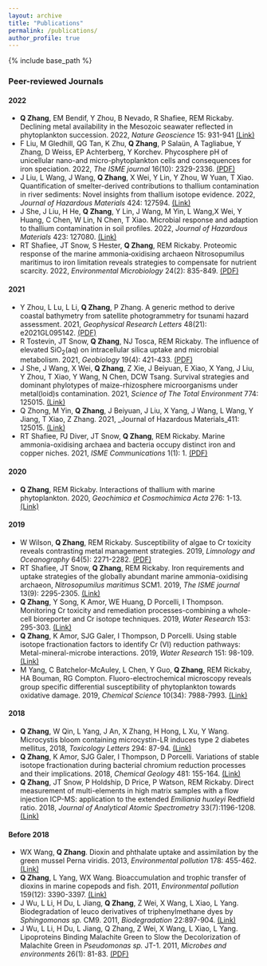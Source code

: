 ```yaml
---
layout: archive
title: "Publications"
permalink: /publications/
author_profile: true
---
```


{% include base_path %}

### Peer-reviewed Journals
#### 2022
- **Q Zhang**, EM Bendif, Y Zhou, B Nevado, R Shafiee, REM Rickaby. Declining metal availability in the Mesozoic seawater reflected in phytoplankton succession. 2022, _Nature Geoscience_ 15: 931-941 [(Link)](https://www.nature.com/articles/s41561-022-01053-7)
- F Liu, M Gledhill, QG Tan, K Zhu, **Q Zhang**, P Salaün, A Tagliabue, Y Zhang, D Weiss, EP Achterberg, Y Korchev. Phycosphere pH of unicellular nano-and micro-phytoplankton cells and consequences for iron speciation. 2022, _The ISME journal_ 16(10): 2329-2336. [(PDF)](https://www.nature.com/articles/s41396-022-01280-1.pdf)
- J Liu, L Wang, J Wang, **Q Zhang**, X Wei, Y Lin, Y Zhou, W Yuan, T Xiao. Quantification of smelter-derived contributions to thallium contamination in river sediments: Novel insights from thallium isotope evidence. 2022, _Journal of Hazardous Materials_ 424: 127594. [(Link)](https://www.sciencedirect.com/science/article/pii/S0304389421025620)
- J She, J Liu, H He, **Q Zhang**, Y Lin, J Wang, M Yin, L Wang,X Wei, Y Huang, C Chen, W Lin, N Chen, T Xiao. Microbial response and adaption to thallium contamination in soil profiles. 2022, _Journal of Hazardous Materials_ 423: 127080. [(Link)](https://www.sciencedirect.com/science/article/pii/S0304389421020483)
- RT Shafiee, JT Snow, S Hester, **Q Zhang**, REM Rickaby. Proteomic response of the marine ammonia‐oxidising archaeon Nitrosopumilus maritimus to iron limitation reveals strategies to compensate for nutrient scarcity. 2022, _Environmental Microbiology_ 24(2): 835-849. [(PDF)](https://ami-journals.onlinelibrary.wiley.com/doi/pdf/10.1111/1462-2920.15491)

#### 2021
- Y Zhou, L Lu, L Li, **Q Zhang**, P Zhang. A generic method to derive coastal bathymetry from satellite photogrammetry for tsunami hazard assessment. 2021, _Geophysical Research Letters_ 48(21): e2021GL095142. [(PDF)](https://agupubs.onlinelibrary.wiley.com/doi/pdf/10.1029/2021GL095142)
- R Tostevin, JT Snow, **Q Zhang**, NJ Tosca, REM Rickaby. The influence of elevated SiO<sub>2</sub>(aq) on intracellular silica uptake and microbial metabolism. 2021, _Geobiology_ 19(4): 421-433. [(PDF)](https://onlinelibrary.wiley.com/doi/pdf/10.1111/gbi.12442)
- J She, J Wang, X Wei, **Q Zhang**, Z Xie, J Beiyuan, E Xiao, X Yang, J Liu, Y Zhou, T Xiao, Y Wang, N Chen, DCW Tsang. Survival strategies and dominant phylotypes of maize-rhizosphere microorganisms under metal(loid)s contamination. 2021, _Science of The Total Environment_ 774: 125015. [(Link)](https://www.sciencedirect.com/science/article/pii/S0048969721002096)
- Q Zhong, M Yin, **Q Zhang**, J Beiyuan, J Liu, X Yang, J Wang, L Wang, Y Jiang, T Xiao, Z Zhang. 2021, _Journal of Hazardous Materials_411: 125015. [(Link)](https://www.sciencedirect.com/science/article/pii/S0304389420330065)
- RT Shafiee, PJ Diver, JT Snow, **Q Zhang**, REM Rickaby. Marine ammonia-oxidising archaea and bacteria occupy distinct iron and copper niches. 2021, _ISME Communications_ 1(1): 1. [(PDF)](https://www.nature.com/articles/s43705-021-00001-7.pdf)

#### 2020
- **Q Zhang**, REM Rickaby. Interactions of thallium with marine phytoplankton. 2020, _Geochimica et Cosmochimica Acta_ 276: 1-13. [(Link)](https://www.sciencedirect.com/science/article/pii/S0016703720301344)

#### 2019
- W Wilson, **Q Zhang**, REM Rickaby. Susceptibility of algae to Cr toxicity reveals contrasting metal management strategies. 2019, _Limnology and Oceanography_ 64(5): 2271-2282. [(PDF)](https://aslopubs.onlinelibrary.wiley.com/doi/pdf/10.1002/lno.11183)
- RT Shafiee, JT Snow, **Q Zhang**, REM Rickaby. Iron requirements and uptake strategies of the globally abundant marine ammonia-oxidising archaeon, _Nitrosopumilus maritimus_ SCM1. 2019, _The ISME journal_ 13(9): 2295-2305. [(Link)](https://www.nature.com/articles/s41396-019-0434-8)
- **Q Zhang**, Y Song, K Amor, WE Huang, D Porcelli, I Thompson. Monitoring Cr toxicity and remediation processes-combining a whole-cell bioreporter and Cr isotope techniques. 2019, _Water Research_ 153: 295-303. [(Link)](https://www.sciencedirect.com/science/article/pii/S0043135419300375)
- **Q Zhang**, K Amor, SJG Galer, I Thompson, D Porcelli. Using stable isotope fractionation factors to identify Cr (VI) reduction pathways: Metal-mineral-microbe interactions. 2019, _Water Research_ 151: 98-109. [(Link)](https://www.sciencedirect.com/science/article/pii/S0043135418310327)
- M Yang, C Batchelor-McAuley, L Chen, Y Guo, **Q Zhang**, REM Rickaby, HA Bouman, RG Compton. Fluoro-electrochemical microscopy reveals group specific differential susceptibility of phytoplankton towards oxidative damage. 2019, _Chemical Science_ 10(34): 7988-7993. [(Link)](https://pubs.rsc.org/en/content/articlehtml/2019/sc/c9sc02699a)

#### 2018
- **Q Zhang**, W Qin, L Yang, J An, X Zhang, H Hong, L Xu, Y Wang. Microcystis bloom containing microcystin-LR induces type 2 diabetes mellitus, 2018, _Toxicology Letters_ 294: 87-94. [(Link)](https://www.sciencedirect.com/science/article/pii/S0378427418302029)
- **Q Zhang**, K Amor, SJG Galer, I Thompson, D Porcelli. Variations of stable isotope fractionation during bacterial chromium reduction processes and their implications. 2018, _Chemical Geology_ 481: 155-164. [(Link)](https://www.sciencedirect.com/science/article/pii/S0009254118300585)
- **Q Zhang**, JT Snow, P Holdship, D Price, P Watson, REM Rickaby. Direct measurement of multi-elements in high matrix samples with a flow injection ICP-MS: application to the extended _Emiliania huxleyi_ Redfield ratio. 2018, _Journal of Analytical Atomic Spectrometry_ 33(7):1196-1208. [(Link)](https://pubs.rsc.org/en/content/articlehtml/2018/ja/c8ja00031j)

#### Before 2018
- WX Wang, **Q Zhang**. Dioxin and phthalate uptake and assimilation by the green mussel Perna viridis. 2013, _Environmental pollution_ 178: 455-462. [(Link)](https://www.sciencedirect.com/science/article/pii/S0269749113001954)
- **Q Zhang**, L Yang, WX Wang. Bioaccumulation and trophic transfer of dioxins in marine copepods and fish. 2011, _Environmental pollution_ 159(12): 3390-3397. [(Link)](https://www.sciencedirect.com/science/article/pii/S0269749111004647)
- J Wu, L Li, H Du, L Jiang, **Q Zhang**, Z Wei, X Wang, L Xiao, L Yang. Biodegradation of leuco derivatives of triphenylmethane dyes by _Sphingomonas sp._ CM9. 2011, _Biodegradation_ 22:897-904. [(Link)](https://link.springer.com/article/10.1007/s10532-010-9447-8)
- J Wu, L Li, H Du, L Jiang, Q Zhang, Z Wei, X Wang, L Xiao, L Yang. Lipoproteins Binding Malachite Green to Slow the Decolorization of Malachite Green in _Pseudomonas sp._ JT-1. 2011, _Microbes and environments_ 26(1): 81-83. [(PDF)](https://www.jstage.jst.go.jp/article/jsme2/26/1/26_ME10162/_pdf/-char/ja)
